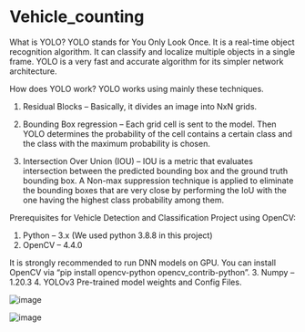 # Vehicle_counting

What is YOLO?
YOLO stands for You Only Look Once. It is a real-time object recognition algorithm. It can classify and localize multiple objects in a single frame. YOLO is a very fast and accurate algorithm for its simpler network architecture.

How does YOLO work?
YOLO works using mainly these techniques.

1. Residual Blocks – Basically, it divides an image into NxN grids.

2. Bounding Box regression – Each grid cell is sent to the model. Then YOLO determines the probability of the cell contains a certain class and the class with the maximum probability is chosen.

3. Intersection Over Union (IOU) – IOU is a metric that evaluates intersection between the predicted bounding box and the ground truth bounding box. A Non-max suppression technique is applied to eliminate the bounding boxes that are very close by performing the IoU with the one having the highest class probability among them.

Prerequisites for Vehicle Detection and Classification Project using OpenCV:
1. Python – 3.x (We used python 3.8.8 in this project)
2. OpenCV – 4.4.0

It is strongly recommended to run DNN models on GPU.
You can install OpenCV via “pip install opencv-python opencv_contrib-python”.
3. Numpy – 1.20.3
4. YOLOv3 Pre-trained model weights and Config Files.

![image](https://github.com/gadilaajaykumar/Vehicle_counting/assets/115562722/7cea7005-6d64-49a0-84b6-9ee8bc330f6e)


![image](https://github.com/gadilaajaykumar/Vehicle_counting/assets/115562722/66fb3e1e-d595-4927-95be-ab8f66c4e17a)



